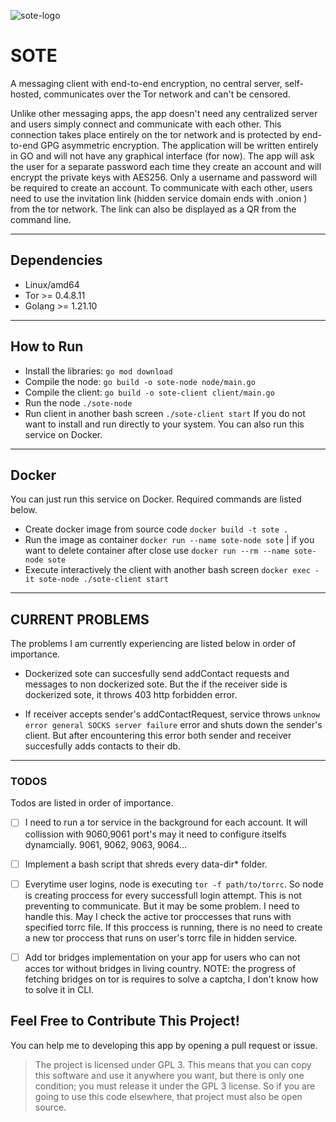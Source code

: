 ![sote-logo](https://github.com/tatlilimon/SOTE/assets/43828285/4284dfcc-a4e7-4bf6-ae0e-b243a10439a0)

# SOTE
A messaging client with end-to-end encryption, no central server, self-hosted, communicates over the Tor network and can't be censored. 

Unlike other messaging apps, the app doesn't need any centralized server and users simply connect and communicate with each other. This connection takes place entirely on the tor network and is protected by end-to-end GPG asymmetric encryption.
The application will be written entirely in GO and will not have any graphical interface (for now).
The app will ask the user for a separate password each time they create an account and will encrypt the private keys with AES256. Only a username and password will be required to create an account.
To communicate with each other, users need to use the invitation link (hidden service domain ends with .onion ) from the tor network. The link can also be displayed as a QR from the command line.
<hr>

## Dependencies
* Linux/amd64
* Tor >= 0.4.8.11
* Golang >= 1.21.10
<hr>

## How to Run
 *   Install the libraries: `go mod download`
 *   Compile the node: `go build -o sote-node node/main.go`
 *   Compile the client: `go build -o sote-client client/main.go`
 *   Run the node `./sote-node `
 *   Run client in another bash screen `./sote-client start`
If you do not want to install and run directly to your system. You can also run this service on Docker.
<hr>

## Docker 
You can just run this service on Docker. Required commands are listed below.
* Create docker image from source code    `docker build -t sote .`
* Run the image as container   `docker run --name sote-node sote` | if you want to delete container after close use `docker run --rm --name sote-node sote`
* Execute interactively the client with another bash screen  `docker exec -it sote-node ./sote-client start`
<hr> 


## CURRENT PROBLEMS
The problems I am currently experiencing are listed below in order of importance.

- Dockerized sote can succesfully send addContact requests and messages to non dockerized sote. But the if the receiver side is dockerized sote, it throws 403 http forbidden error.

- If receiver accepts sender's addContactRequest, service throws `unknow error general SOCKS server failure` error and shuts down the sender's client.
But after encountering this error both sender and receiver succesfully adds contacts to their db.
<hr>

### TODOS
Todos are listed in order of importance.

- [ ] I need to run a tor service in the background for each account.
It will collission with 9060,9061 port's may it need to configure itselfs dynamcially. 9061, 9062, 9063, 9064...

- [ ] Implement a bash script that shreds every data-dir* folder.

- [ ] Everytime user logins, node is executing `tor -f path/to/torrc`. So node is creating proccess for every successfull login attempt. This is not preventing to communicate. But it may be some problem. I need to handle this. May I check the active tor proccesses that runs with specified torrc file. If this proccess is running, there is no need to create a new tor proccess that runs on user's torrc file in hidden service.

- [ ] Add tor bridges implementation on your app for users who can not acces tor without bridges in living country. NOTE: the progress of fetching bridges on tor is requires to solve a captcha, I don't know how to solve it in CLI.

## Feel Free to Contribute This Project!
You can help me to developing this app by opening a pull request or issue.
> The project is licensed under GPL 3. This means that you can copy this software and use it anywhere you want, but there is only one condition; you must release it under the GPL 3 license. So if you are going to use this code elsewhere, that project must also be open source.
